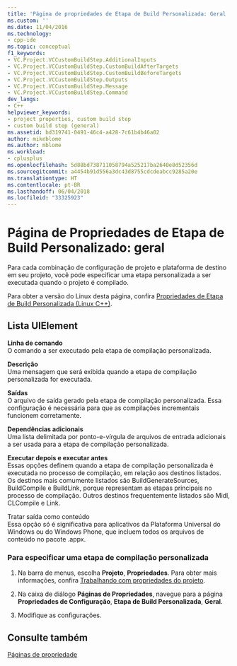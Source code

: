 ```yaml
---
title: 'Página de propriedades de Etapa de Build Personalizada: Geral | Microsoft Docs'
ms.custom: ''
ms.date: 11/04/2016
ms.technology:
- cpp-ide
ms.topic: conceptual
f1_keywords:
- VC.Project.VCCustomBuildStep.AdditionalInputs
- VC.Project.VCCustomBuildStep.CustomBuildAfterTargets
- VC.Project.VCCustomBuildStep.CustomBuildBeforeTargets
- VC.Project.VCCustomBuildStep.Outputs
- VC.Project.VCCustomBuildStep.Message
- VC.Project.VCCustomBuildStep.Command
dev_langs:
- C++
helpviewer_keywords:
- project properties, custom build step
- custom build step (general)
ms.assetid: bd319741-0491-46c4-a428-7c61b4b46a02
author: mikeblome
ms.author: mblome
ms.workload:
- cplusplus
ms.openlocfilehash: 5d88bd738711058794a525217ba2640e8d52356d
ms.sourcegitcommit: a4454b91d556a3dc43d8755cdcdeabcc9285a20e
ms.translationtype: HT
ms.contentlocale: pt-BR
ms.lasthandoff: 06/04/2018
ms.locfileid: "33325923"
---
```

# <a name="custom-build-step-property-page-general"></a>Página de Propriedades de Etapa de Build Personalizado: geral
Para cada combinação de configuração de projeto e plataforma de destino em seu projeto, você pode especificar uma etapa personalizada a ser executada quando o projeto é compilado.  

Para obter a versão do Linux desta página, confira [Propriedades de Etapa de Build Personalizada (Linux C++)](../linux/prop-pages/custom-build-step-linux.md).
  
## <a name="uielement-list"></a>Lista UIElement  
 **Linha de comando**  
 O comando a ser executado pela etapa de compilação personalizada.  
  
 **Descrição**  
 Uma mensagem que será exibida quando a etapa de compilação personalizada for executada.  
  
 **Saídas**  
 O arquivo de saída gerado pela etapa de compilação personalizada. Essa configuração é necessária para que as compilações incrementais funcionem corretamente.  
  
 **Dependências adicionais**  
 Uma lista delimitada por ponto-e-vírgula de arquivos de entrada adicionais a ser usada para a etapa de compilação personalizada.  
  
 **Executar depois e executar antes**  
 Essas opções definem quando a etapa de compilação personalizada é executada no processo de compilação, em relação aos destinos listados. Os destinos mais comumente listados são BuildGenerateSources, BuildCompile e BuildLink, porque representam as etapas principais no processo de compilação. Outros destinos frequentemente listados são Midl, CLCompile e Link.  
  
 Tratar saída como conteúdo  
 Essa opção só é significativa para aplicativos da Plataforma Universal do Windows ou do Windows Phone, que incluem todos os arquivos de conteúdo no pacote .appx.  
  
### <a name="to-specify-a-custom-build-step"></a>Para especificar uma etapa de compilação personalizada  
  
1.  Na barra de menus, escolha **Projeto**, **Propriedades**. Para obter mais informações, confira [Trabalhando com propriedades do projeto](../ide/working-with-project-properties.md).  
  
2.  Na caixa de diálogo **Páginas de Propriedades**, navegue para a página **Propriedades de Configuração**, **Etapa de Build Personalizada**, **Geral**.  
  
3.  Modifique as configurações.  
  
## <a name="see-also"></a>Consulte também  
 [Páginas de propriedade](../ide/property-pages-visual-cpp.md)